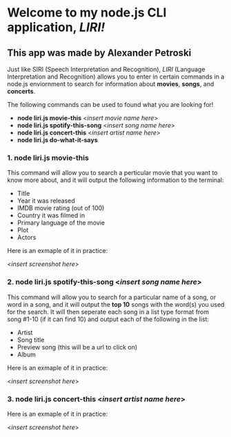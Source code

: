 # Welcome to my node.js CLI application, *LIRI!*

## This app was made by Alexander Petroski

Just like SIRI (Speech Interpretation and Recognition), *LIRI* (Language Interpretation and Recognition) allows you to enter in certain commands in a node.js enviornment to search for information about **movies**, **songs**, and **concerts**.

The following commands can be used to found what you are looking for!

* **node liri.js movie-this** <_insert movie name here_>
* **node liri.js spotify-this-song** <_insert song name here_>
* **node liri.js concert-this** <_insert artist name here_>
* **node liri.js do-what-it-says**
  
### 1. node liri.js movie-this 
This command will allow you to search a perticular movie that you want to know more about, and it will output the following information to the terminal:

* Title
* Year it was released
* IMDB movie rating (out of 100)
* Country it was filmed in
* Primary language of the movie
* Plot
* Actors

Here is an exmaple of it in practice:

<_insert screenshot here_>

### 2. node liri.js spotify-this-song <_insert song name here_>

This command will allow you to search for a particular name of a song, or word in a song, and it will output the **top 10** songs with the word(s) you used for the search. It will then seperate each song in a list type format from song #1-10 (if it can find 10) and output each of the following in the list:

* Artist
* Song title
* Preview song (this will be a url to click on)
* Album

Here is an exmaple of it in practice:

<_insert screenshot here_>

### 3. node liri.js concert-this <_insert artist name here_>







Here is an exmaple of it in practice:

<_insert screenshot here_>
